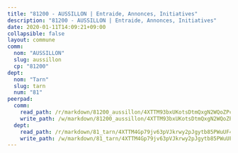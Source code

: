 ```yaml
---
title: "81200 - AUSSILLON | Entraide, Annonces, Initiatives"
description: "81200 - AUSSILLON | Entraide, Annonces, Initiatives"
date: 2020-01-11T14:09:21+09:00
collapsible: false
layout: commune
comm:
  nom: "AUSSILLON"
  slug: aussillon
  cp: "81200"
dept:
  nom: "Tarn"
  slug: tarn
  num: "81"
peerpad:
  comm:
    read_path: /r/markdown/81200_aussillon/4XTTM93bxUKotsDtmQxgN2WQoZPcfecNCBBrMeZXSeRH38cWz
    write_path: /w/markdown/81200_aussillon/4XTTM93bxUKotsDtmQxgN2WQoZPcfecNCBBrMeZXSeRH38cWz-K3TgUgBpDUo5nsbGs3KWfGDCqcsNa64BVrQhEZGfZY8hkTw3nEgCxCStVLuxwnzZw8NrjJE9aeLKLYg7hKjYAjmVjMvDDw7ZCmxQam7mqCw2Vmmdr1wHK3yiC4s3Y43p4DrPXNwG
  dept:
    read_path: /r/markdown/81_tarn/4XTTM4Gp79jv63pVJkrwy2pJgytb85PWuUF46qZV3RNcf9bTY
    write_path: /w/markdown/81_tarn/4XTTM4Gp79jv63pVJkrwy2pJgytb85PWuUF46qZV3RNcf9bTY-K3TgUQULAfYZTaNEYQn663imu6tLJ5XUSYV3bG6y2QwZHe2hiw5KiHgnyL8wpzhjjRKSLQVjHCuMHvPTtVgD4tm7BFQTVwqLNiZgb8d93Riu34VNq5t6eFocUS5Ezct8i9MJtUHQ
---
```


